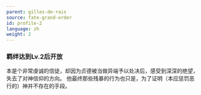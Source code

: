 ```yaml
---
parent: gilles-de-rais
source: fate-grand-order
id: profile-2
language: zh
weight: 2
---
```


### 羁绊达到Lv.2后开放

本是个非常虔诚的信徒，却因为贞德被当做异端予以处决后，感受到深深的绝望，失去了对神信仰的方向。
他最终那些残暴的行为也只是，为了证明（本应惩罚恶行的）神并不存在的手段。
